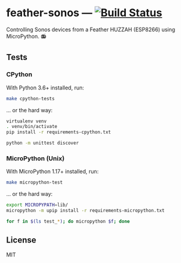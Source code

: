 # feather-sonos — [![Build Status](https://travis-ci.org/mjkillough/feather-sonos.svg?branch=master)](https://travis-ci.org/mjkillough/feather-sonos)

Controlling Sonos devices from a Feather HUZZAH (ESP8266) using MicroPython. :radio:


## Tests

### CPython

With Python 3.6+ installed, run:

```sh
make cpython-tests
```

... or the hard way:

```sh
virtualenv venv
. venv/bin/activate
pip install -r requirements-cpython.txt

python -m unittest discover
```

### MicroPython (Unix)

With MicroPython 1.17+ installed, run:

```sh
make micropython-test
```

... or the hard way:

```sh
export MICROPYPATH=lib/
micropython -m upip install -r requirements-micropython.txt

for f in $(ls test_*); do micropython $f; done
```


## License

MIT

